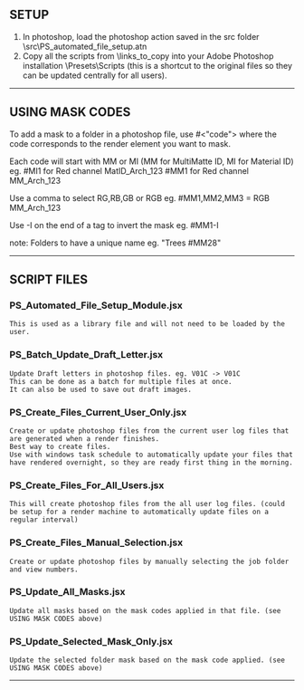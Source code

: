 ## SETUP
1) In photoshop, load the photoshop action saved in the src folder \src\PS_automated_file_setup.atn
2) Copy all the scripts from \links_to_copy into your Adobe Photoshop installation \Presets\Scripts (this is a shortcut to the original files so they can be updated centrally for all users).

--------------------------------------------------------------------------------------------------------

## USING MASK CODES
To add a mask to a folder in a photoshop file, use #<"code"> where the code corresponds to the render element you want to mask.

Each code will start with MM or MI (MM for MultiMatte ID, MI for Material ID)
    eg. #MI1 for Red channel MatID_Arch_123
	#MM1 for Red channel MM_Arch_123

Use a comma to select RG,RB,GB or RGB 
    eg. #MM1,MM2,MM3 = RGB MM_Arch_123

Use -I on the end of a tag to invert the mask
    eg. #MM1-I

note: Folders to have a unique name eg. "Trees #MM28"

--------------------------------------------------------------------------------------------------------

## SCRIPT FILES
### PS_Automated_File_Setup_Module.jsx
    This is used as a library file and will not need to be loaded by the user.

### PS_Batch_Update_Draft_Letter.jsx
    Update Draft letters in photoshop files. eg. V01C -> V01C
    This can be done as a batch for multiple files at once.
    It can also be used to save out draft images.

### PS_Create_Files_Current_User_Only.jsx
    Create or update photoshop files from the current user log files that are generated when a render finishes.
    Best way to create files.
    Use with windows task schedule to automatically update your files that have rendered overnight, so they are ready first thing in the morning.

### PS_Create_Files_For_All_Users.jsx
    This will create photoshop files from the all user log files. (could be setup for a render machine to automatically update files on a regular interval)

### PS_Create_Files_Manual_Selection.jsx
    Create or update photoshop files by manually selecting the job folder and view numbers.

### PS_Update_All_Masks.jsx
    Update all masks based on the mask codes applied in that file. (see USING MASK CODES above)

### PS_Update_Selected_Mask_Only.jsx
    Update the selected folder mask based on the mask code applied. (see USING MASK CODES above)

--------------------------------------------------------------------------------------------------------
